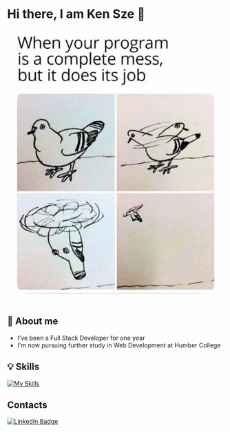 # Hi there, I am Ken Sze 👋

<p align="left">
  <img src="./banner.jpg" alt="Banner"/>
</p>

## 🌱 About me

- I've been a Full Stack Developer for one year
- I'm now pursuing further study in Web Development at Humber College

## 💡 Skills

[![My Skills](https://skillicons.dev/icons?i=aws,azure,linux,docker,kubernetes,c,cpp,cs,dotnet,java,python,html,css,js,ts,react,vuejs,nextjs,mysql,postgresql,mongo)](https://skillicons.dev)

## Contacts

[![LinkedIn Badge](https://img.shields.io/badge/LINKEDIN-0183BF?style=for-the-badge&labelColor=0183BF&logo=linkedin&logoColor=white&link=https://www.linkedin.com/in/ken-sze)](https://www.linkedin.com/in/ken-sze)
